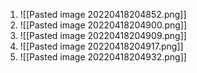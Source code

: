 1. ![[Pasted image 20220418204852.png]]
2. ![[Pasted image 20220418204900.png]]
3. ![[Pasted image 20220418204909.png]]
4. ![[Pasted image 20220418204917.png]]
5. ![[Pasted image 20220418204932.png]]